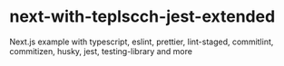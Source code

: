 # next-with-teplscch-jest-extended
Next.js example with typescript, eslint, prettier, lint-staged, commitlint, commitizen, husky, jest, testing-library and more
